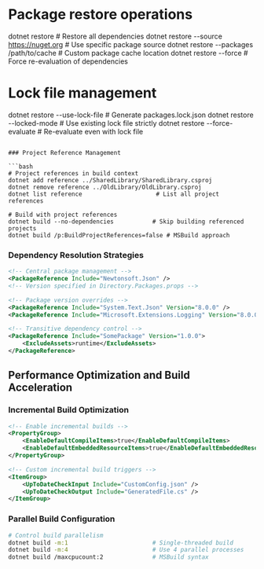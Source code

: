 # Package restore operations
dotnet restore                            # Restore all dependencies
dotnet restore --source https://nuget.org # Use specific package source
dotnet restore --packages /path/to/cache  # Custom package cache location
dotnet restore --force                    # Force re-evaluation of dependencies

# Lock file management
dotnet restore --use-lock-file            # Generate packages.lock.json
dotnet restore --locked-mode              # Use existing lock file strictly
dotnet restore --force-evaluate           # Re-evaluate even with lock file
```

### Project Reference Management

```bash
# Project references in build context
dotnet add reference ../SharedLibrary/SharedLibrary.csproj
dotnet remove reference ../OldLibrary/OldLibrary.csproj
dotnet list reference                     # List all project references

# Build with project references
dotnet build --no-dependencies           # Skip building referenced projects
dotnet build /p:BuildProjectReferences=false # MSBuild approach
```

### Dependency Resolution Strategies

```xml
<!-- Central package management -->
<PackageReference Include="Newtonsoft.Json" />
<!-- Version specified in Directory.Packages.props -->

<!-- Package version overrides -->
<PackageReference Include="System.Text.Json" Version="8.0.0" />
<PackageReference Include="Microsoft.Extensions.Logging" Version="8.0.0" />

<!-- Transitive dependency control -->
<PackageReference Include="SomePackage" Version="1.0.0">
    <ExcludeAssets>runtime</ExcludeAssets>
</PackageReference>
```

## Performance Optimization and Build Acceleration

### Incremental Build Optimization

```xml
<!-- Enable incremental builds -->
<PropertyGroup>
    <EnableDefaultCompileItems>true</EnableDefaultCompileItems>
    <EnableDefaultEmbeddedResourceItems>true</EnableDefaultEmbeddedResourceItems>
</PropertyGroup>

<!-- Custom incremental build triggers -->
<ItemGroup>
    <UpToDateCheckInput Include="CustomConfig.json" />
    <UpToDateCheckOutput Include="GeneratedFile.cs" />
</ItemGroup>
```

### Parallel Build Configuration

```bash
# Control build parallelism
dotnet build -m:1                        # Single-threaded build
dotnet build -m:4                        # Use 4 parallel processes
dotnet build /maxcpucount:2              # MSBuild syntax
